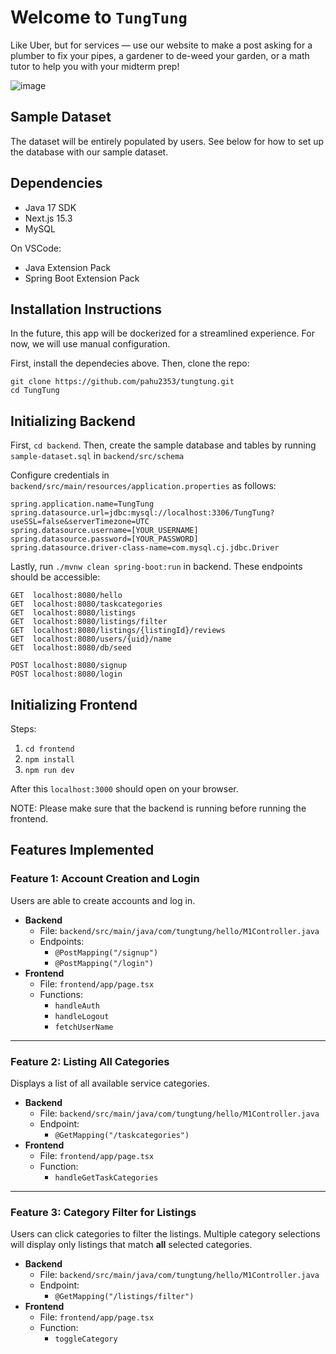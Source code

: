 # Welcome to `TungTung`
Like Uber, but for services — use our website to make a post asking for a plumber to fix your pipes, a gardener to de-weed your garden, or a math tutor to help you with your midterm prep!

![image](https://github.com/user-attachments/assets/a7433faf-eac2-48ee-b30b-99489b020541)

## Sample Dataset
The dataset will be entirely populated by users. See below for how to set up the database with our sample dataset.

## Dependencies
- Java 17 SDK
- Next.js 15.3
- MySQL

On VSCode:
- Java Extension Pack
- Spring Boot Extension Pack

## Installation Instructions
In the future, this app will be dockerized for a streamlined experience. For now, we will use manual configuration.

First, install the dependecies above. Then, clone the repo:
```
git clone https://github.com/pahu2353/tungtung.git
cd TungTung
```

## Initializing Backend

First, `cd backend`. Then, create the sample database and tables by running `sample-dataset.sql` in `backend/src/schema`

Configure credentials in `backend/src/main/resources/application.properties` as follows:
```
spring.application.name=TungTung
spring.datasource.url=jdbc:mysql://localhost:3306/TungTung?useSSL=false&serverTimezone=UTC
spring.datasource.username=[YOUR_USERNAME]
spring.datasource.password=[YOUR_PASSWORD]
spring.datasource.driver-class-name=com.mysql.cj.jdbc.Driver
```

Lastly, run `./mvnw clean spring-boot:run` in backend. These endpoints should be accessible:

```
GET  localhost:8080/hello
GET  localhost:8080/taskcategories
GET  localhost:8080/listings
GET  localhost:8080/listings/filter
GET  localhost:8080/listings/{listingId}/reviews
GET  localhost:8080/users/{uid}/name
GET  localhost:8080/db/seed

POST localhost:8080/signup
POST localhost:8080/login
```

## Initializing Frontend

Steps:

1. `cd frontend`
2. `npm install`
3. `npm run dev`

After this `localhost:3000` should open on your browser.

NOTE: Please make sure that the backend is running before running the frontend.


## Features Implemented

### Feature 1: Account Creation and Login
Users are able to create accounts and log in.

- **Backend**
  - File: `backend/src/main/java/com/tungtung/hello/M1Controller.java`
  - Endpoints:
    - `@PostMapping("/signup")`
    - `@PostMapping("/login")`
- **Frontend**
  - File: `frontend/app/page.tsx`
  - Functions:
    - `handleAuth`
    - `handleLogout`
    - `fetchUserName`

---

### Feature 2: Listing All Categories
Displays a list of all available service categories.

- **Backend**
  - File: `backend/src/main/java/com/tungtung/hello/M1Controller.java`
  - Endpoint:
    - `@GetMapping("/taskcategories")`
- **Frontend**
  - File: `frontend/app/page.tsx`
  - Function:
    - `handleGetTaskCategories`

---

### Feature 3: Category Filter for Listings
Users can click categories to filter the listings. Multiple category selections will display only listings that match **all** selected categories.

- **Backend**
  - File: `backend/src/main/java/com/tungtung/hello/M1Controller.java`
  - Endpoint:
    - `@GetMapping("/listings/filter")`
- **Frontend**
  - File: `frontend/app/page.tsx`
  - Function:
    - `toggleCategory`
